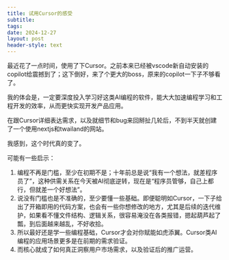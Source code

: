 ```yaml
---
title: 试用Cursor的感受
subtitle: 
tags: 
date: 2024-12-27
layout: post
header-style: text
---
```


最近花了一点时间，使用了下Cursor。之前本来已经被vscode新自动安装的copilot给震撼到了；这下倒好，来了个更大的boss，原来的copilot一下子不够看了。

我的体会是，一定要深度投入学习好这类AI编程的软件，能大大加速编程学习和工程开发的效率，从而更快实现开发产品应用。

在跟Cursor详细表达需求，以及就细节和bug来回掰扯几轮后，不到半天就创建了一个使用nextjs和twailand的网站。

我感到，这个时代真的变了。

可能有一些启示：

1. 编程不再是门槛，至少在初期不是；十年前总是说“我有一个想法，就差程序员了”，这种供需关系在今天被AI彻底逆转，现在是“程序员管够，自己上都行，但就差一个好想法”。
2. 说没有门槛也是不准确的，至少要懂一些基础。即便聪明如Cursor，一下子给出了开箱即用的代码方案，也会有一些你想修改的地方，尤其是后续的迭代维护，如果看不懂文件结构、逻辑关系，很容易淹没在各类报错，摁起葫芦起了瓢，到后面越来越乱，不好收拾。
3. 所以最好还是学一些编程基础，Cursor才会对你赋能如虎添翼。Cursor类AI编程的应用场景更多是在前期的需求验证。
4. 而核心就成了如何真正洞察用户市场需求，以及验证后的推广运营。

